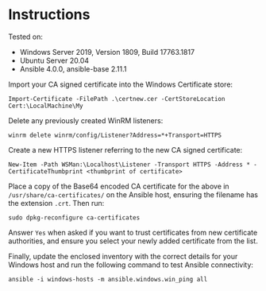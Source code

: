 # Instructions

Tested on:
- Windows Server 2019, Version 1809, Build 17763.1817
- Ubuntu Server 20.04
- Ansible 4.0.0, ansible-base 2.11.1

Import your CA signed certificate into the Windows Certificate store:

    Import-Certificate -FilePath .\certnew.cer -CertStoreLocation Cert:\LocalMachine\My

Delete any previously created WinRM listeners:

    winrm delete winrm/config/Listener?Address=*+Transport=HTTPS

Create a new HTTPS listener referring to the new CA signed certificate:

    New-Item -Path WSMan:\Localhost\Listener -Transport HTTPS -Address * -CertificateThumbprint <thumbprint of certificate>

Place a copy of the Base64 encoded CA certificate for the above in `/usr/share/ca-certificates/` on the Ansible host, ensuring the filename has the extension `.crt`. Then run:

    sudo dpkg-reconfigure ca-certificates

Answer `Yes` when asked if you want to trust certificates from new certificate authorities, and ensure you select your newly added certificate from the list.

Finally, update the enclosed inventory with the correct details for your Windows host and run the following command to test Ansible connectivity:

    ansible -i windows-hosts -m ansible.windows.win_ping all
